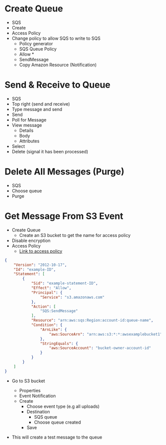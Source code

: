 # Create Queue

- SQS
- Create
- Access Policy
- Change policy to allow SQS to write to SQS
	- Policy generator
	- SQS Queue Policy
	- Allow *
	- SendMessage
	- Copy Amazon Resource (Notification)

# Send & Receive to Queue

- SQS
- Top right (send and receive)
- Type message and send
- Send
- Poll for Message
- View message
	- Details
	- Body
	- Attributes
- Select
- Delete (signal it has been processed)

# Delete All Messages (Purge)

- SQS
- Choose queue
- Purge

# Get Message From S3 Event

- Create Queue
	- Create an S3 bucket to get the name for access policy
- Disable encryption
- Access Policy
	- [Link to access policy](https://docs.aws.amazon.com/AmazonS3/latest/userguide/grant-destinations-permissions-to-s3.html)
```JSON
{
    "Version": "2012-10-17",
    "Id": "example-ID",
    "Statement": [
        {
            "Sid": "example-statement-ID",
            "Effect": "Allow",
            "Principal": {
                "Service": "s3.amazonaws.com"
            },
            "Action": [
                "SQS:SendMessage"
            ],
            "Resource": "arn:aws:sqs:Region:account-id:queue-name",
            "Condition": {
                "ArnLike": {
                    "aws:SourceArn": "arn:aws:s3:*:*:awsexamplebucket1"
                },
                "StringEquals": {
                    "aws:SourceAccount": "bucket-owner-account-id"
                }
            }
        }
    ]
}
```

- Go to S3 bucket
	- Properties
	- Event Notification
	- Create
		- Choose event type (e.g all uploads)
		- Destination
			- SQS queue
			- Choose queue created
		- Save

- This will create a test message to the queue